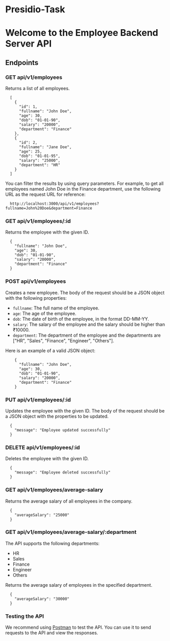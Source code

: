 # Presidio-Task
Welcome to the Employee Backend Server API
==========================================

Endpoints
---------

### GET api/v1/employees

Returns a list of all employees.

      [
        {
          "id": 1,
          "fullname": "John Doe",
          "age": 30,
          "dob": "01-01-90",
          "salary": "20000",
          "department": "Finance"
        },
        {
          "id": 2,
          "fullname": "Jane Doe",
          "age": 25,
          "dob": "01-01-95",
          "salary": "25000",
          "department": "HR"
        }
      ]

You can filter the results by using query parameters. For example, to get all employees named John Doe in the Finance department, use the following URL as the request URL for reference:

      http://localhost:3000/api/v1/employees?fullname=John%20Doe&department=Finance
      

### GET api/v1/employees/:id

Returns the employee with the given ID.

      {
        "fullname": "John Doe",
        "age": 30,
        "dob": "01-01-90",
        "salary": "20000",
        "department": "Finance"
      }
      

### POST api/v1/employees

Creates a new employee. The body of the request should be a JSON object with the following properties:

*   `fullname`: The full name of the employee.
*   `age`: The age of the employee.
*   `dob`: The date of birth of the employee, in the format DD-MM-YY.
*   `salary`: The salary of the employee and the salary should be higher than ₹10000.
*   `department`: The department of the employee and the departments are \["HR", "Sales", "Finance", "Engineer", "Others"\].

Here is an example of a valid JSON object:

        {
          "fullname": "John Doe",
          "age": 30,
          "dob": "01-01-90",
          "salary": "20000",
          "department": "Finance"
        }
        

### PUT api/v1/employees/:id

Updates the employee with the given ID. The body of the request should be a JSON object with the properties to be updated.

      {
        "message": "Employee updated successfully"
      }
      

### DELETE api/v1/employees/:id

Deletes the employee with the given ID.

      {
        "message": "Employee deleted successfully"
      }
      

### GET api/v1/employees/average-salary

Returns the average salary of all employees in the company.

      {
        "averageSalary": "25000"
      }
      

### GET api/v1/employees/average-salary/:department

The API supports the following departments:

*   HR
*   Sales
*   Finance
*   Engineer
*   Others

Returns the average salary of employees in the specified department.

      {
        "averageSalary": "30000"
      }
      

### Testing the API

We recommend using [Postman](https://www.postman.com/) to test the API. You can use it to send requests to the API and view the responses.
